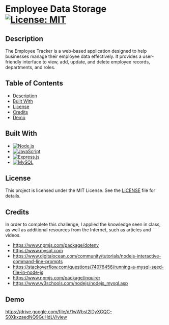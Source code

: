 # Employee Data Storage [![License: MIT](https://img.shields.io/badge/License-MIT-yellow.svg)](https://opensource.org/licenses/MIT)

## Description

The Employee Tracker is a web-based application designed to help businesses manage their employee data effectively. It provides a user-friendly interface to view, add, update, and delete employee records, departments, and roles. 


## Table of Contents

- [Description](#description)
- [Built With](#built-with)
- [License](#license)
- [Credits](#credits)
- [Demo](#Demo)


## Built With

- [![Node.js](https://img.shields.io/badge/Node.js-14.17.0-green)](https://nodejs.org/)
- [![JavaScript](https://img.shields.io/badge/JavaScript-ES6-yellow)](https://developer.mozilla.org/en-US/docs/Web/JavaScript)
- [![Express.js](https://img.shields.io/badge/Express.js-4.17.1-blue)](https://expressjs.com/)
- [![MySQL](https://img.shields.io/badge/MySQL-8.0.0-orange)](https://www.mysql.com/)
 

## License

This project is licensed under the MIT License. See the [LICENSE](LICENSE) file for details.


## Credits

In order to complete this challenge, I applied the knowledge seen in class, as well as additional resources from the Internet, such as articles and videos. 
- https://www.npmjs.com/package/dotenv
- https://www.mysql.com
- https://www.digitalocean.com/community/tutorials/nodejs-interactive-command-line-prompts
- https://stackoverflow.com/questions/74076456/running-a-mysql-seed-file-in-node-js
- https://www.npmjs.com/package/inquirer
- https://www.w3schools.com/nodejs/nodejs_mysql.asp

## Demo 
https://drive.google.com/file/d/1wWbst2lDyXGQC-S0XkxzaedNQ9GuHdLV/view



